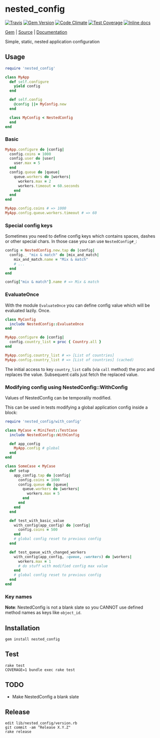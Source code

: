 [github]: https://github.com/neopoly/nested_config
[doc]: http://rubydoc.info/github/neopoly/nested_config/master/file/README.md
[gem]: https://rubygems.org/gems/nested_config
[travis]: https://travis-ci.org/neopoly/nested_config
[codeclimate]: https://codeclimate.com/github/neopoly/nested_config
[inchpages]: https://inch-ci.org/github/neopoly/nested_config

# nested_config

[![Travis](https://img.shields.io/travis/neopoly/nested_config.svg?branch=master)][travis]
[![Gem Version](https://img.shields.io/gem/v/nested_config.svg)][gem]
[![Code Climate](https://img.shields.io/codeclimate/github/neopoly/nested_config.svg)][codeclimate]
[![Test Coverage](https://codeclimate.com/github/neopoly/nested_config/badges/coverage.svg)][codeclimate]
[![Inline docs](https://inch-ci.org/github/neopoly/nested_config.svg?branch=master&style=flat)][inchpages]

[Gem][gem] |
[Source][github] |
[Documentation][doc]

Simple, static, nested application configuration

## Usage

```ruby
require 'nested_config'

class MyApp
  def self.configure
    yield config
  end

  def self.config
    @config ||= MyConfig.new
  end

  class MyConfig < NestedConfig
  end
end
```

### Basic

```ruby
MyApp.configure do |config|
  config.coins = 1000
  config.user do |user|
    user.max = 5
  end
  config.queue do |queue|
    queue.workers do |workers|
      workers.max = 2
      workers.timeout = 60.seconds
    end
  end
end

MyApp.config.coins # => 1000
MyApp.config.queue.workers.timeout # => 60
```

### Special config keys

Sometimes you need to define config keys which contains spaces, dashes or other special chars.
In those case you can use `NestedConfig#_`:

```ruby
config = NestedConfig.new.tap do |config|
  config._ "mix & match" do |mix_and_match|
    mix_and_match.name = "Mix & match"
    # ...
  end
end

config["mix & match"].name # => Mix & match
```

### EvaluateOnce

With the module `EvaluateOnce` you can define config value which will be
evaluated lazily. Once.

```ruby
class MyConfig
  include NestedConfig::EvaluateOnce
end

MyApp.configure do |config|
  config.country_list = proc { Country.all }
end

MyApp.config.country_list # => [List of countries]
MyApp.config.country_list # => [List of countries] (cached)
```

The initial access to key `country_list` calls (via `call` method) the proc
and replaces the value. Subsequent calls just fetch the replaced value.

### Modifying config using NestedConfig::WithConfig

Values of NestedConfig can be temporalily modified.

This can be used in tests modifying a global application config inside a
block:

```ruby
require 'nested_config/with_config'

class MyCase < MiniTest::TestCase
  include NestedConfig::WithConfig

  def app_config
    MyApp.config # global
  end
end

class SomeCase < MyCase
  def setup
    app_config.tap do |config|
      config.coins = 1000
      config.queue do |queue|
        queue.workers do |workers|
          workers.max = 5
        end
      end
    end
  end

  def test_with_basic_value
    with_config(app_config) do |config|
      config.coins = 500
    end
    # global config reset to previous config
  end

  def test_queue_with_changed_workers
    with_config(app_config, :queue, :workers) do |workers|
      workers.max = 1
      # do stuff with modified config max value
    end
    # global config reset to previous config
  end
end
```

### Key names

**Note**: NestedConfig is not a blank slate so you CANNOT use defined method
names as keys like `object_id`.

## Installation

    gem install nested_config

## Test

    rake test
    COVERAGE=1 bundle exec rake test

## TODO

*   Make NestedConfig a blank slate


## Release

    edit lib/nested_config/version.rb
    git commit -am "Release X.Y.Z"
    rake release


